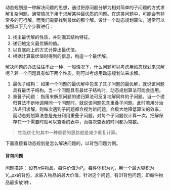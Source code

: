 动态规划是一种解决问题的思想，通过把原问题分解为相对简单的子问题的方式求解复杂问题。通常情况下用于求解某种最优质的问题。在这类问题中，可能会有非常多的可行解，而我们需要找到最优的那个解。设计一个动态规划算法，通常可以按照以下几个步骤进行：
1. 找出最优解的性质，并刻画其结构特征。
2. 递归地定义最优解的值。
3. 以自底向上的方式计算出最优值。
4. 根据计算最优值时得到的信息，构造一个最优解。

解决问题的办法往往不止一种，一般情况下，什么问题可以考虑用动态规划来求解呢？若一个问题具有如下两个性质，则可以考虑用动态规划法来求解。
1. 最优子结构： 如果一个问题的最优解中包含了其子问题的最优解，就说该问题具有最优子结构。当一个问题具有最优子结构时，动态规划算法可能会适用。
2. 重叠子问题： 指用来解原问题的递归算法可反复地解同样的子问题。当一个递归算法不断地调用同一个问题时，就说该问题包含重叠子问题。此时若用分治法递归求解，则每次遇到子问题都会视为新问题，会极大地降低算法的效率，而动态规划算法总是充分利用重叠子问题，对每个子问题仅计算一次，把解保存在一个需要时就可以查看的表中，而每次查表的时间都为常数。

> 性能优化的其中一种重要的思路就是减少重复计算。

下面直接看动态规划是怎么解决问题的，以背包问题为例。

#### 背包问题
问题描述： 设有$n$件物品，每件价值为$P_i$，每件体积为$V_i$，用一个最大容积为$V_max$的背包，求装入物品的最大价值。针对这个问题，有01背包问题，即每件物品最多放1件，